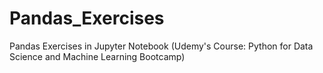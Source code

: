 # Pandas_Exercises
 Pandas Exercises in Jupyter Notebook (Udemy's Course: Python for Data Science and Machine Learning Bootcamp)
